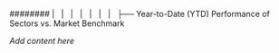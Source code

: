 ######## |   |   |   |   |   |   |   ├── Year-to-Date (YTD) Performance of Sectors vs. Market Benchmark

*Add content here*